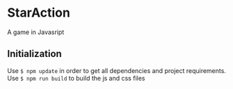 # StarAction
A game in Javasript

## Initialization
Use `$ npm update` in order to get all dependencies and project requirements. <br>
Use `$ npm run build` to build the js and css files
